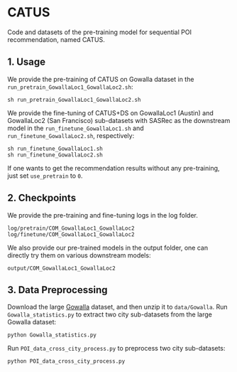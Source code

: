 # CATUS
Code and datasets of the pre-training model for sequential POI recommendation, named CATUS.

## 1. Usage
We provide the pre-training of CATUS on Gowalla dataset in the `run_pretrain_GowallaLoc1_GowallaLoc2.sh`:
```
sh run_pretrain_GowallaLoc1_GowallaLoc2.sh
```

We provide the fine-tuning of CATUS+DS on GowallaLoc1 (Austin) and GowallaLoc2 (San Francisco) sub-datasets with SASRec as the downstream model in the `run_finetune_GowallaLoc1.sh` and `run_finetune_GowallaLoc2.sh`, respectively:
```
sh run_finetune_GowallaLoc1.sh
sh run_finetune_GowallaLoc2.sh
```

If one wants to get the recommendation results without any pre-training, just set `use_pretrain` to `0`.

## 2. Checkpoints
We provide the pre-training and fine-tuning logs in the log folder.

```
log/pretrain/COM_GowallaLoc1_GowallaLoc2
log/finetune/COM_GowallaLoc1_GowallaLoc2
```

We also provide our pre-trained models in the output folder, one can directly try them on various downstream models:
```
output/COM_GowallaLoc1_GowallaLoc2
```

## 3. Data Preprocessing
Download the large [Gowalla](https://drive.google.com/file/d/1HUG4bz_PAA29n9bpFrRM4rkmMRbW0Rv-/view?usp=sharing) dataset, and then unzip it to `data/Gowalla`. Run `Gowalla_statistics.py` to extract two city sub-datasets from the large Gowalla dataset:
```
python Gowalla_statistics.py
```
Run `POI_data_cross_city_process.py` to preprocess two city sub-datasets:
```
python POI_data_cross_city_process.py
```